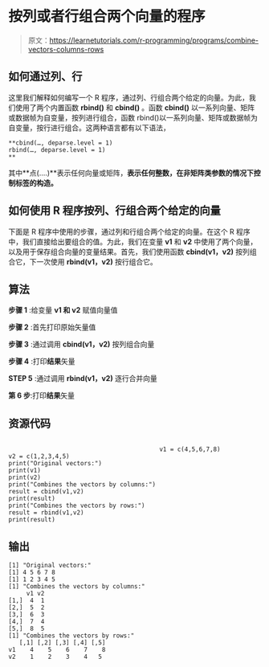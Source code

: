 # 按列或者行组合两个向量的程序

> 原文：<https://learnetutorials.com/r-programming/programs/combine-vectors-columns-rows>

## 如何通过列、行

这里我们解释如何编写一个 R 程序，通过列、行组合两个给定的向量。为此，我们使用了两个内置函数 **rbind()** 和 **cbind()** 。函数 **cbind()** 以一系列向量、矩阵或数据帧为自变量，按列进行组合，函数 rbind()以一系列向量、矩阵或数据帧为自变量，按行进行组合。这两种语言都有以下语法，

```
**cbind(…, deparse.level = 1)
rbind(…, deparse.level = 1)
** 

```

其中**点(....)**表示任何向量或矩阵，**表示任何整数，在非矩阵类参数的情况下控制标签的构造。**

## 如何使用 R 程序按列、行组合两个给定的向量

下面是 R 程序中使用的步骤，通过列和行组合两个给定的向量。在这个 R 程序中，我们直接给出要组合的值。为此，我们在变量 **v1** 和 **v2** 中使用了两个向量，以及用于保存组合向量的变量结果。首先，我们使用函数 **cbind(v1，v2)** 按列组合它，下一次使用 **rbind(v1，v2)** 按行组合它。

## 算法

**步骤 1** :给变量 **v1 和 v2** 赋值向量值

**步骤 2** :首先打印原始矢量值

**步骤 3** :通过调用 **cbind(v1，v2)** 按列组合向量

**步骤 4** :打印**结果**矢量

**STEP 5** :通过调用 **rbind(v1，v2)** 逐行合并向量

**第 6 步**:打印**结果**矢量

## 资源代码

```

                                          v1 = c(4,5,6,7,8)
v2 = c(1,2,3,4,5)
print("Original vectors:")
print(v1)
print(v2)
print("Combines the vectors by columns:")
result = cbind(v1,v2)
print(result)
print("Combines the vectors by rows:")
result = rbind(v1,v2)
print(result)

```

## 输出

```
[1] "Original vectors:"
[1] 4 5 6 7 8
[1] 1 2 3 4 5
[1] "Combines the vectors by columns:"
     v1 v2
[1,]  4  1
[2,]  5  2
[3,]  6  3
[4,]  7  4
[5,]  8  5
[1] "Combines the vectors by rows:"
   [,1] [,2] [,3] [,4] [,5]
v1    4    5    6    7    8
v2    1    2    3    4   5 
```